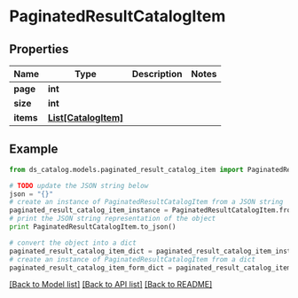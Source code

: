 # PaginatedResultCatalogItem


## Properties

Name | Type | Description | Notes
------------ | ------------- | ------------- | -------------
**page** | **int** |  | 
**size** | **int** |  | 
**items** | [**List[CatalogItem]**](CatalogItem.md) |  | 

## Example

```python
from ds_catalog.models.paginated_result_catalog_item import PaginatedResultCatalogItem

# TODO update the JSON string below
json = "{}"
# create an instance of PaginatedResultCatalogItem from a JSON string
paginated_result_catalog_item_instance = PaginatedResultCatalogItem.from_json(json)
# print the JSON string representation of the object
print PaginatedResultCatalogItem.to_json()

# convert the object into a dict
paginated_result_catalog_item_dict = paginated_result_catalog_item_instance.to_dict()
# create an instance of PaginatedResultCatalogItem from a dict
paginated_result_catalog_item_form_dict = paginated_result_catalog_item.from_dict(paginated_result_catalog_item_dict)
```
[[Back to Model list]](../README.md#documentation-for-models) [[Back to API list]](../README.md#documentation-for-api-endpoints) [[Back to README]](../README.md)


